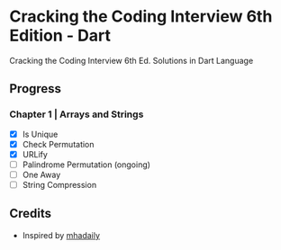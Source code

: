 # Cracking the Coding Interview 6th Edition - Dart
Cracking the Coding Interview 6th Ed. Solutions in Dart Language

## Progress

### Chapter 1 | Arrays and Strings

* [x] Is Unique
* [x] Check Permutation
* [x] URLify
* [ ] Palindrome Permutation (ongoing)
* [ ] One Away
* [ ] String Compression

## Credits

* Inspired by [mhadaily](https://github.com/mhadaily/CtCI-6th-Edition-Dart)
